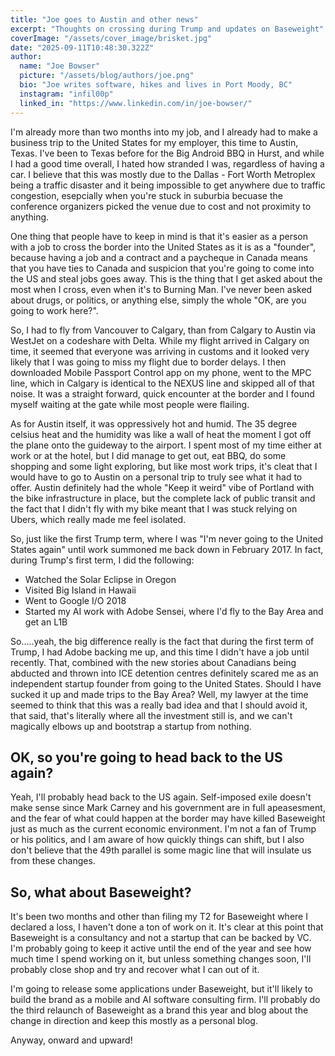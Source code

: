 ```yaml
---
title: "Joe goes to Austin and other news"
excerpt: "Thoughts on crossing during Trump and updates on Baseweight"
coverImage: "/assets/cover_image/brisket.jpg"
date: "2025-09-11T10:48:30.322Z"
author:
  name: "Joe Bowser"
  picture: "/assets/blog/authors/joe.png"
  bio: "Joe writes software, hikes and lives in Port Moody, BC"
  instagram: "infil00p"
  linked_in: "https://www.linkedin.com/in/joe-bowser/"
---
```


I'm already more than two months into my job, and I already had to make a business trip to the United States for my employer, this time to Austin, Texas.  I've been to Texas before for the Big Android BBQ in Hurst, and while I had a good time overall, I hated how stranded I was, regardless of having a car.  I believe that this was mostly due to the Dallas - Fort Worth Metroplex being a traffic disaster and it being impossible to get anywhere due to traffic congestion, esepcially when you're stuck in suburbia becuase the conference organizers picked the venue due to cost and not proximity to anything.

One thing that people have to keep in mind is that it's easier as a person with a job to cross the border into the United States as it is as a "founder", because having a job and a contract and a paycheque in Canada means that you have ties to Canada and suspicion that you're going to come into the US and steal jobs goes away.  This is the thing that I get asked about the most when I cross, even when it's to Burning Man.  I've never been asked about drugs, or politics, or anything else, simply the whole "OK, are you going to work here?".

So, I had to fly from Vancouver to Calgary, than from Calgary to Austin via WestJet on a codeshare with Delta. While my flight arrived in Calgary on time, it seemed that everyone was arriving in customs and it looked very likely that I was going to miss my flight due to border delays.  I then downloaded Mobile Passport Control app on my phone, went to the MPC line, which in Calgary is identical to the NEXUS line and skipped all of that noise.  It was a straight forward, quick encounter at the border and I found myself waiting at the gate while most people were flailing.

As for Austin itself, it was oppressively hot and humid.  The 35 degree celsius heat and the humidity was like a wall of heat the moment I got off the plane onto the guideway to the airport.  I spent most of my time either at work or at the hotel, but I did manage to get out, eat BBQ, do some shopping and some light exploring, but like most work trips, it's cleat that I would have to go to Austin on a personal trip to truly see what it had to offer.  Austin definitely had the whole "Keep it weird" vibe of Portland with the bike infrastructure in place, but the complete lack of public transit and the fact that I didn't fly with my bike meant that I was stuck relying on Ubers, which really made me feel isolated.

So, just like the first Trump term, where I was "I'm never going to the United States again" until work summoned me back down in February 2017.  In fact, during Trump's first term, I did the following:

* Watched the Solar Eclipse in Oregon
* Visited Big Island in Hawaii
* Went to Google I/O 2018
* Started my AI work with Adobe Sensei, where I'd fly to the Bay Area and get an L1B

So.....yeah, the big difference really is the fact that during the first term of Trump, I had Adobe backing me up, and this time I didn't have a job until recently.  That, combined with the new stories about Canadians being abducted and thrown into ICE detention centres definitely scared me as an independent startup founder from going to the United States.  Should I have sucked it up and made trips to the Bay Area? Well, my lawyer at the time seemed to think that this was a really bad idea and that I should avoid it, that said, that's literally where all the investment still is, and we can't magically elbows up and bootstrap a startup from nothing.

## OK, so you're going to head back to the US again?

Yeah, I'll probably head back to the US again.  Self-imposed exile doesn't make sense since Mark Carney and his government are in full apeasesment, and the fear of what could happen at the border may have killed Baseweight just as much as the current economic environment.  I'm not a fan of Trump or his politics, and I am aware of how quickly things can shift, but I also don't believe that the 49th parallel is some magic line that will insulate us from these changes. 

## So, what about Baseweight?

It's been two months and other than filing my T2 for Baseweight where I declared a loss, I haven't done a ton of work on it.  It's clear at this point that Baseweight is a consultancy and not a startup that can be backed by VC.  I'm probably going to keep it active until the end of the year and see how much time I spend working on it, but unless something changes soon, I'll probably close shop and try and recover what I can out of it.

I'm going to release some applications under Baseweight, but it'll likely to build the brand as a mobile and AI software consulting firm. I'll probably do the third relaunch of Baseweight as a brand this year and blog about the change in direction and keep this mostly as a personal blog.

Anyway, onward and upward!